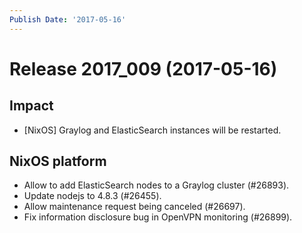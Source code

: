 ```yaml
---
Publish Date: '2017-05-16'
---
```


# Release 2017_009 (2017-05-16)

## Impact

- \[NixOS\] Graylog and ElasticSearch instances will be restarted.

## NixOS platform

- Allow to add ElasticSearch nodes to a Graylog cluster (#26893).
- Update nodejs to 4.8.3 (#26455).
- Allow maintenance request being canceled (#26697).
- Fix information disclosure bug in OpenVPN monitoring (#26899).
